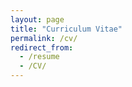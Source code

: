 ```yaml
---
layout: page
title: "Curriculum Vitae"
permalink: /cv/
redirect_from:
  - /resume
  - /CV/
---
```



<div id="adobe-dc-view" style="height: 1080px; width: 720px;"></div> 
<script src="https://documentcloud.adobe.com/view-sdk/main.js"></script> 
<script type="text/javascript"> 
   document.addEventListener("adobe_dc_view_sdk.ready", function(){  
      var adobeDCView = new AdobeDC.View({clientId: "{{site.adobe-client-id}}", divId: "adobe-dc-view"}); 
      adobeDCView.previewFile({ 
         content:{location: {url: "https://www.brettyang.info/files/documents/CV_2021.pdf"}}, 
         metaData:{fileName: "CV.pdf"} 
      }, {embedMode: "SIZED_CONTAINER", showDownloadPDF: true, showPrintPDF: true}); 
   }); 
</script> 

<div id="adobe-dc-view" style="width: 800px;"></div> 
<script src="https://documentcloud.adobe.com/view-sdk/main.js"></script> 
<script type="text/javascript"> 
   document.addEventListener("adobe_dc_view_sdk.ready", function(){  
      var adobeDCView = new AdobeDC.View({clientId: "{{site.adobe-client-id}}", divId: "adobe-dc-view"}); 
      adobeDCView.previewFile({ 
         content:{location: {url: "https://www.brettyang.info/files/documents/CV.pdf"}}, 
         metaData:{fileName: "Curriculum Vitae.pdf", showPrintPDF: true, showDownloadPDF: false} 
      }, {embedMode: "IN_LINE"}); 
   }); 
</script> 

<!-- <br /> -->
<!-- ### Education  -->
<!--  * B.Sc Physics, University of Melbourne, 2019  -->
<!--  * M.MedPhys, University of Sydney, 2021  -->
<!--    -->
<!-- ### Laboratory Experience  -->
<!--  * Jan 2021 - Aug 2021  -->
<!--    * Laboratory of Molecular Neuroscience and Dementia  -->
<!--    * Duties: immunostaining  -->
<!--    -->
<!-- ### Skills  -->
<!--  * Digital Skills  -->
<!--    * Scientific Computing  -->
<!-- * MATLAB, Mathematica  -->
<!-- * Python, C++  -->
<!--    * Deep Learning APIs  -->
<!-- * TensorFlow, Keras  -->
<!--    * Cloud Computing (IaaS)  -->
<!-- * Google Cloud Platform  -->
<!--  * Language Skills  -->
<!--    * Chinese Mandarin: C2  -->
<!--    * English: C2  -->
<!--    * French: A2 -->
<!-- -->
<!-- ### Creative Works  -->
<!--  * 1 Mar 2016 – 1 Nov 2019  -->
<!--    * Drummer of EMS Stage Band  -->
<!--    * A student-led jazz band based in Melbourne. Regular performer at local establishments, including the renowned Bennetts Lane Jazz Club.  -->
<!--  * 1 Jan 2020 – Current  -->
<!--    * Music Production  -->
<!--    * Creating and engineering sounds that reflects the underground electronic music scene.  -->
<!--    -->
<!--    -->
<!-- ### Hobbies and Interests  -->
<!--  * Football  -->
<!--    * Fullback at Cooks River Titans in an amateur league under the Australian Football Association.  -->
